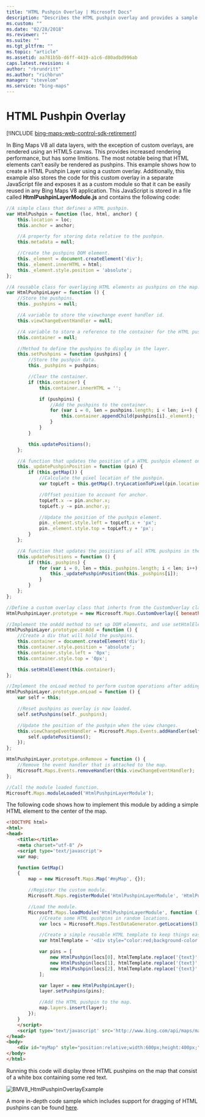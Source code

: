 ```yaml
---
title: "HTML Pushpin Overlay | Microsoft Docs"
description: "Describes the HTML pushpin overlay and provides a sample of the overlay's code and a link that takes you to a more in-depth sample."
ms.custom: ""
ms.date: "02/28/2018"
ms.reviewer: ""
ms.suite: ""
ms.tgt_pltfrm: ""
ms.topic: "article"
ms.assetid: aa781b5b-d6ff-4419-a1c6-d80adbd996ab
caps.latest.revision: 4
author: "rbrundritt"
ms.author: "richbrun"
manager: "stevelom"
ms.service: "bing-maps"
---
```


# HTML Pushpin Overlay

[!INCLUDE [bing-maps-web-control-sdk-retirement](../../../includes/bing-maps-web-control-sdk-retirement.md)]

In Bing Maps V8 all data layers, with the exception of custom overlays, are rendered using an HTML5 canvas. This provides increased rendering performance, but has some limitions. The most notable being that HTML elements can’t easily be rendered as pushpins.
This example shows how to create a HTML Pushpin Layer using a custom overlay. Additionally, this example also stores the code for this custom overlay in a separate JavaScript file and exposes it as a custom module so that it can be easily reused in any Bing Maps V8 application. This JavaScript is stored in a file called **HtmlPushpinLayerModule.js** and contains the following code:

```javascript
//A simple class that defines a HTML pushpin.
var HtmlPushpin = function (loc, html, anchor) {
    this.location = loc;
    this.anchor = anchor;

    //A property for storing data relative to the pushpin.
    this.metadata = null; 

    //Create the pushpins DOM element.
    this._element = document.createElement('div'); 
    this._element.innerHTML = html;
    this._element.style.position = 'absolute';
};

//A reusable class for overlaying HTML elements as pushpins on the map.
var HtmlPushpinLayer = function () {
    //Store the pushpins.
    this._pushpins = null;

    //A variable to store the viewchange event handler id.
    this.viewChangeEventHandler = null;

    //A variable to store a reference to the container for the HTML pushpins.
    this.container = null;

    //Method to define the pushpins to display in the layer.
    this.setPushpins = function (pushpins) {
        //Store the pushpin data.
        this._pushpins = pushpins;

        //Clear the container.
        if (this.container) {
            this.container.innerHTML = '';

            if (pushpins) {
                //Add the pushpins to the container.
                for (var i = 0, len = pushpins.length; i < len; i++) {
                    this.container.appendChild(pushpins[i]._element);
                }
            }
        }

        this.updatePositions();
    };

    //A function that updates the position of a HTML pushpin element on the map.
    this._updatePushpinPosition = function (pin) {
        if (this.getMap()) {
            //Calculate the pixel location of the pushpin.
            var topLeft = this.getMap().tryLocationToPixel(pin.location, Microsoft.Maps.PixelReference.control);

            //Offset position to account for anchor.
            topLeft.x -= pin.anchor.x;
            topLeft.y -= pin.anchor.y;

            //Update the position of the pushpin element.
            pin._element.style.left = topLeft.x + 'px';
            pin._element.style.top = topLeft.y + 'px';
        }
    };

    //A function that updates the positions of all HTML pushpins in the layer.
    this.updatePositions = function () {
        if (this._pushpins) {
            for (var i = 0, len = this._pushpins.length; i < len; i++) {
                this._updatePushpinPosition(this._pushpins[i]);
            }
        }
    };
};

//Define a custom overlay class that inherts from the CustomOverlay class.
HtmlPushpinLayer.prototype = new Microsoft.Maps.CustomOverlay({ beneathLabels: false });

//Implement the onAdd method to set up DOM elements, and use setHtmlElement to bind it with the overlay.
HtmlPushpinLayer.prototype.onAdd = function () {
    //Create a div that will hold the pushpins.
    this.container = document.createElement('div');
    this.container.style.position = 'absolute';
    this.container.style.left = '0px';
    this.container.style.top = '0px';

    this.setHtmlElement(this.container);
};

//Implement the onLoad method to perform custom operations after adding the overlay to the map.
HtmlPushpinLayer.prototype.onLoad = function () {
    var self = this;

    //Reset pushpins as overlay is now loaded.
    self.setPushpins(self._pushpins);

    //Update the position of the pushpin when the view changes.
    this.viewChangeEventHandler = Microsoft.Maps.Events.addHandler(self.getMap(), 'viewchange', function () {
        self.updatePositions();
    });
};

HtmlPushpinLayer.prototype.onRemove = function () {
    //Remove the event handler that is attached to the map.
    Microsoft.Maps.Events.removeHandler(this.viewChangeEventHandler);
};

//Call the module loaded function.
Microsoft.Maps.moduleLoaded('HtmlPushpinLayerModule');
```

The following code shows how to implement this module by adding a simple HTML element to the center of the map.

```html
<!DOCTYPE html>
<html>
<head>
    <title></title>
    <meta charset="utf-8" />
	<script type='text/javascript'>
    var map;

    function GetMap()
    {
        map = new Microsoft.Maps.Map('#myMap', {});

        //Register the custom module.
        Microsoft.Maps.registerModule('HtmlPushpinLayerModule', 'HtmlPushpinLayerModule.js');

        //Load the module.
        Microsoft.Maps.loadModule('HtmlPushpinLayerModule', function () {
            //Create some HTML pushpins in random locations. 
            var locs = Microsoft.Maps.TestDataGenerator.getLocations(3, map.getBounds());

            //Create a simple reusable HTML template to keep things easy.
            var htmlTemplate = '<div style="color:red;background-color:white;width:100px;padding:2px;text-align:center;">{text}</div>';

            var pins = [
                new HtmlPushpin(locs[0], htmlTemplate.replace('{text}', 'Hello World!'), new Microsoft.Maps.Point(50, 12)),
                new HtmlPushpin(locs[1], htmlTemplate.replace('{text}', 'My Pushpin'), new Microsoft.Maps.Point(50, 12)),
                new HtmlPushpin(locs[2], htmlTemplate.replace('{text}', 'HTML Rules!'), new Microsoft.Maps.Point(50, 12))
            ];

            var layer = new HtmlPushpinLayer();
            layer.setPushpins(pins);

            //Add the HTML pushpin to the map.
            map.layers.insert(layer);
        });
    }
    </script>
    <script type='text/javascript' src='http://www.bing.com/api/maps/mapcontrol?callback=GetMap&key=[YOUR_BING_MAPS_KEY]' async defer></script>
</head>
<body>
    <div id="myMap" style="position:relative;width:600px;height:400px;"></div>
</body>
</html>
```

Running this code will display three HTML pushpins on the map that consist of a white box containing some red text.

![BMV8_HtmlPushpinOverlayExample](../../media/bmv8-htmlpushpinoverlayexample.png)

A more in-depth code sample which includes support for dragging of HTML pushpins can be found [here](https://samples.bingmapsportal.com/?search=Html%20Pushpin%20Layer). 
